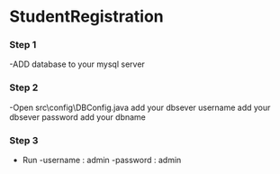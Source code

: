 # StudentRegistration
### Step 1
-ADD database to your mysql server

### Step 2
-Open src\config\DBConfig.java
 add your dbsever username
 add your dbsever password
 add your dbname

### Step 3
- Run
-username :  admin
-password :  admin
 

 
